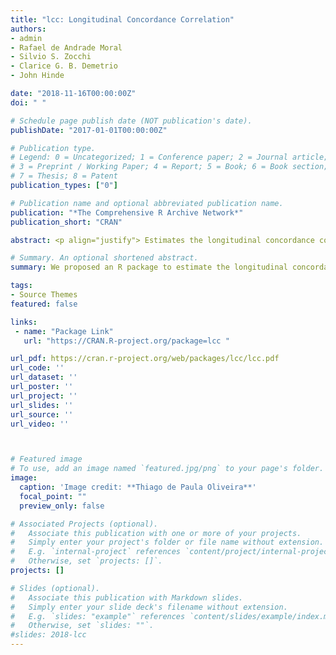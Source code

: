 ```yaml
---
title: "lcc: Longitudinal Concordance Correlation"
authors:
- admin
- Rafael de Andrade Moral
- Silvio S. Zocchi
- Clarice G. B. Demetrio
- John Hinde

date: "2018-11-16T00:00:00Z"
doi: " "

# Schedule page publish date (NOT publication's date).
publishDate: "2017-01-01T00:00:00Z"

# Publication type.
# Legend: 0 = Uncategorized; 1 = Conference paper; 2 = Journal article;
# 3 = Preprint / Working Paper; 4 = Report; 5 = Book; 6 = Book section;
# 7 = Thesis; 8 = Patent
publication_types: ["0"]

# Publication name and optional abbreviated publication name.
publication: "*The Comprehensive R Archive Network*"
publication_short: "CRAN"

abstract: <p align="justify"> Estimates the longitudinal concordance correlation to access the longitudinal agreement profile. The estimation approach implemented is variance components approach based on polynomial mixed effects regression model, as proposed by Oliveira, Hinde and Zocchi (2018) <doi:10.1007/s13253-018-0321-1>. In addition, non-parametric confidence intervals were implemented using percentile method or normal-approximation based on Fisher Z-transformation. </p>

# Summary. An optional shortened abstract.
summary: We proposed an R package to estimate the longitudinal concordance correlation (LCC)

tags:
- Source Themes
featured: false

links:
 - name: "Package Link"
   url: "https://CRAN.R-project.org/package=lcc "

url_pdf: https://cran.r-project.org/web/packages/lcc/lcc.pdf
url_code: ''
url_dataset: ''
url_poster: ''
url_project: ''
url_slides: ''
url_source: ''
url_video: ''



# Featured image
# To use, add an image named `featured.jpg/png` to your page's folder. 
image:
  caption: 'Image credit: **Thiago de Paula Oliveira**'
  focal_point: ""
  preview_only: false

# Associated Projects (optional).
#   Associate this publication with one or more of your projects.
#   Simply enter your project's folder or file name without extension.
#   E.g. `internal-project` references `content/project/internal-project/index.md`.
#   Otherwise, set `projects: []`.
projects: []

# Slides (optional).
#   Associate this publication with Markdown slides.
#   Simply enter your slide deck's filename without extension.
#   E.g. `slides: "example"` references `content/slides/example/index.md`.
#   Otherwise, set `slides: ""`.
#slides: 2018-lcc
---
```

